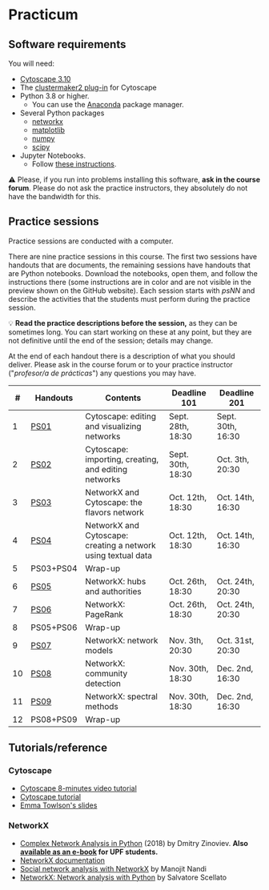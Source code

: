 # Practicum

## Software requirements

You will need:

* [Cytoscape 3.10](https://cytoscape.org/download.html)
* The [clustermaker2 plug-in](https://apps.cytoscape.org/apps/clustermaker2) for Cytoscape
* Python 3.8 or higher.
   * You can use the [Anaconda](https://www.anaconda.com/products/individual) package manager.
* Several Python packages
   * [networkx](https://networkx.github.io/)
   * [matplotlib](https://matplotlib.org/)
   * [numpy](https://numpy.org/)
   * [scipy](https://scipy.org/)
* Jupyter Notebooks.
   * Follow [these instructions](https://jupyter.org/install.html).

:warning: Please, if you run into problems installing this software, **ask in the course forum**. Please do not ask the practice instructors, they absolutely do not have the bandwidth for this.

## Practice sessions

Practice sessions are conducted with a computer.

There are nine practice sessions in this course. The first two sessions have handouts that are documents, the remaining sessions have handouts that are Python notebooks. Download the notebooks, open them, and follow the instructions there (some instructions are in color and are not visible in the preview shown on the GitHub website). Each session starts with *psNN* and describe the activities that the students must perform during the practice session.

:bulb: **Read the practice descriptions before the session,** as they can be sometimes long. You can start working on these at any point, but they are not definitive until the end of the session; details may change.

At the end of each handout there is a description of what you should deliver. Please ask in the course forum or to your practice instructor ("*profesor/a de prácticas*") any questions you may have.

| # | Handouts                                    | Contents | Deadline 101 | Deadline 201 |
|---|---------------------------------------------|----------|--------------|--------------|
| 1 | [PS01](ps01-cytoscape_basics.md)              | Cytoscape: editing and visualizing networks | Sept. 28th, 18:30 | Sept. 30th, 16:30 |
| 2 | [PS02](ps02-cytoscape_advanced.md)            | Cytoscape: importing, creating, and editing networks | Sept. 30th, 18:30 | Oct. 3th, 20:30 |
| 3 | [PS03](ps03-flavors.ipynb)                    | NetworkX and Cytoscape: the flavors network | Oct. 12th, 18:30 | Oct. 14th, 16:30 |
| 4 | [PS04](ps04-networks_from_text.ipynb)         | NetworkX and Cytoscape: creating a network using textual data | Oct. 12th, 18:30 | Oct. 14th, 16:30 |
| 5 | PS03+PS04                                     | Wrap-up |
| 6 | [PS05](ps05-hubs_authorities.ipynb)           | NetworkX: hubs and authorities | Oct. 26th, 18:30 | Oct. 24th, 20:30 |
| 7 | [PS06](ps06-pagerank.ipynb)                   | NetworkX: PageRank | Oct. 26th, 18:30 | Oct. 24th, 20:30 |
| 8 | PS05+PS06                                     | Wrap-up |
| 9 | [PS07](ps07-network_models.ipynb)             | NetworkX: network models | Nov. 3th, 20:30 | Oct. 31st, 20:30 |
| 10 | [PS08](ps08-communities.ipynb)               | NetworkX: community detection | Nov. 30th, 18:30 | Dec. 2nd, 16:30 |
| 11 | [PS09](ps09-spectral.ipynb)                  | NetworkX: spectral methods | Nov. 30th, 18:30 | Dec. 2nd, 16:30 |
| 12 | PS08+PS09                                    | Wrap-up |

## Tutorials/reference

### Cytoscape

* [Cytoscape 8-minutes video tutorial](https://www.youtube.com/watch?v=iGpxX0Kd4Z0&list=PLFQS98nmv__wFmmSDePx9FtQ2TFRS6wdR)
* [Cytoscape tutorial](https://github.com/cytoscape/cytoscape-tutorials/wiki)
* [Emma Towlson's slides](https://www.dropbox.com/s/37zleq3ynw6e0n6/Cytoscape_2017.pdf?dl=0)

### NetworkX

* [Complex Network Analysis in Python](https://www.amazon.com/gp/product/1680502697/) (2018) by Dmitry Zinoviev. **Also [available as an e-book](https://upfinder.upf.edu/iii/encore/record/C__Rb1557007?lang=cat) for UPF students.**
* [NetworkX documentation](https://networkx.github.io/)
* [Social network analysis with NetworkX](https://blog.dominodatalab.com/social-network-analysis-with-networkx/) by Manojit Nandi
* [NetworkX: Network analysis with Python](https://www.cl.cam.ac.uk/~cm542/teaching/2010/stna-pdfs/stna-lecture8.pdf) by Salvatore Scellato
